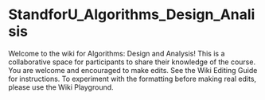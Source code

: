 # StandforU_Algorithms_Design_Analisis
Welcome to the wiki for Algorithms: Design and Analysis! This is a collaborative space for participants to share their knowledge of the course. You are welcome and encouraged to make edits. See the Wiki Editing Guide for instructions. To experiment with the formatting before making real edits, please use the Wiki Playground.
